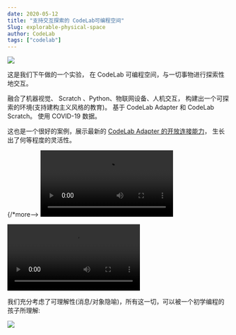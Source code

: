 ```yaml
---
date: 2020-05-12
title: "支持交互探索的 CodeLab可编程空间"
Slug: explorable-physical-space
author: CodeLab
tags: ["codelab"]
---
```


<img className="img-responsive" src="/img/4ff09db7a37d748612c5c3b6ad8bc7d0.png" />

这是我们下午做的一个实验， 在 CodeLab 可编程空间，与一切事物进行探索性地交互。

融合了机器视觉、 Scratch 、Python、物联网设备、人机交互， 构建出一个可探索的环境(支持建构主义风格的教育)。 基于 CodeLab Adapter 和 CodeLab Scratch。 使用 COVID-19 数据。

这也是一个很好的案例，展示最新的 [CodeLab Adapter 的开放连接能力](https://www.codelab.club/blog/3-release/)， 生长出了何等程度的灵活性。

{/*more-->
<video src="https://adapter.codelab.club/video/1589296982429059.mp4" controls="controls"></video>

<video src="https://adapter.codelab.club/video/1589296982422368.mp4" controls="controls"></video>


我们充分考虑了可理解性(消息/对象隐喻)，所有这一切，可以被一个初学编程的孩子所理解:

![](/img/WechatIMG1465.png)
